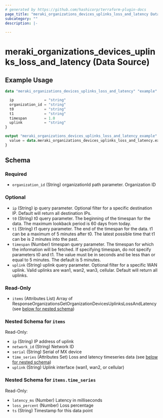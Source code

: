 ```yaml
---
# generated by https://github.com/hashicorp/terraform-plugin-docs
page_title: "meraki_organizations_devices_uplinks_loss_and_latency Data Source - terraform-provider-meraki"
subcategory: ""
description: |-
  
---
```


# meraki_organizations_devices_uplinks_loss_and_latency (Data Source)



## Example Usage

```terraform
data "meraki_organizations_devices_uplinks_loss_and_latency" "example" {

  ip              = "string"
  organization_id = "string"
  t0              = "string"
  t1              = "string"
  timespan        = 1.0
  uplink          = "string"
}

output "meraki_organizations_devices_uplinks_loss_and_latency_example" {
  value = data.meraki_organizations_devices_uplinks_loss_and_latency.example.items
}
```

<!-- schema generated by tfplugindocs -->
## Schema

### Required

- `organization_id` (String) organizationId path parameter. Organization ID

### Optional

- `ip` (String) ip query parameter. Optional filter for a specific destination IP. Default will return all destination IPs.
- `t0` (String) t0 query parameter. The beginning of the timespan for the data. The maximum lookback period is 60 days from today.
- `t1` (String) t1 query parameter. The end of the timespan for the data. t1 can be a maximum of 5 minutes after t0. The latest possible time that t1 can be is 2 minutes into the past.
- `timespan` (Number) timespan query parameter. The timespan for which the information will be fetched. If specifying timespan, do not specify parameters t0 and t1. The value must be in seconds and be less than or equal to 5 minutes. The default is 5 minutes.
- `uplink` (String) uplink query parameter. Optional filter for a specific WAN uplink. Valid uplinks are wan1, wan2, wan3, cellular. Default will return all uplinks.

### Read-Only

- `items` (Attributes List) Array of ResponseOrganizationsGetOrganizationDevicesUplinksLossAndLatency (see [below for nested schema](#nestedatt--items))

<a id="nestedatt--items"></a>
### Nested Schema for `items`

Read-Only:

- `ip` (String) IP address of uplink
- `network_id` (String) Network ID
- `serial` (String) Serial of MX device
- `time_series` (Attributes Set) Loss and latency timeseries data (see [below for nested schema](#nestedatt--items--time_series))
- `uplink` (String) Uplink interface (wan1, wan2, or cellular)

<a id="nestedatt--items--time_series"></a>
### Nested Schema for `items.time_series`

Read-Only:

- `latency_ms` (Number) Latency in milliseconds
- `loss_percent` (Number) Loss percentage
- `ts` (String) Timestamp for this data point
